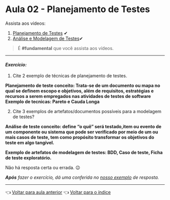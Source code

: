 # Aula 02 - Planejamento de Testes

Assista aos vídeos:

  1. [Planejamento de Testes](https://youtu.be/XY-oElwC9VY)  ✔
  2. [Análise e Modelagem de Testes](https://youtu.be/BiU-m3ie-5A)✔

> É **#fundamental** que você assista aos vídeos.

---

#### _Exercício:_

1. Cite 2 exemplo de técnicas de planejamento de testes. 

**Planejamento de teste conceito: Trata-se de um documento ou mapa no qual se definem escopo e objetivos, além de requisitos, estratégias e recursos a serem empregados nas atividades de testes de software**
**Exemplo de tecnicas: Pareto e Cauda Longa**



2. Cite 3 exemplos de artefatos/documentos possíveis para a modelagem de testes?

**Análise de teste conceito: define “o quê” será testado,item ou evento de um componente ou sistema que pode ser verificado por meio de um ou mais casos de teste, tem como propósito transformar os objetivos do teste em algo tangível.**

**Exemplo de artefatos de modelagem de testes: BDD, Caso de teste, Ficha de teste exploratório.**




Não há resposta certa ou errada. 😉

_**Após** fazer o exercício, dá uma conferida no [nosso exemplo](resolucao.md) de resposta._ 


---

👈 [Voltar para aula anterior](../aula01/aula.md)
👈 [Voltar para o índice](../README.md)
